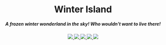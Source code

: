 <h1 align="center">Winter Island</h1>
<h5 align="center">A frozen winter wonderland in the sky! Who wouldn't want to live there!</h5>

<p align="center">
<a href="https://discord.tophatcat.dev">
    <img src="https://img.shields.io/badge/Discord-CattusMods-brightgreen.svg?style=flat&logo=Discord"/>
</a>

<a href="https://tophatcat.dev/">
    <img src="https://img.shields.io/badge/Website-tophatcat.dev-brightgreen.svg?style=flat"/>
</a>

<a href="https://www.curseforge.com/minecraft/mc-mods/winter-island">
    <img src="https://cf.way2muchnoise.eu/versions/Minecraft_winter-island_all.svg"/>
</a>

<a href="https://www.curseforge.com/minecraft/mc-mods/winter-island">
    <img src="https://cf.way2muchnoise.eu/full_winter-island_downloads.svg"/>
</a>

<a href="https://github.com/tophatcats-mods/winter-island/commits/dev">
    <img src="https://img.shields.io/github/last-commit/tophatcats-mods/winter-island.svg">
</a>
</p>
